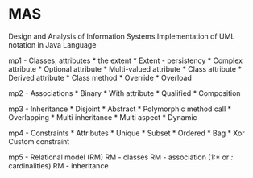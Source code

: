 # MAS
Design and Analysis of Information Systems
Implementation of UML notation in Java Language

mp1 - Classes, attributes
      * the extent
      * Extent - persistency
      * Complex attribute
      * Optional attribute
      * Multi-valued attribute
      * Class attribute
      * Derived attribute
      * Class method
      * Override
      * Overload
      
mp2 - Associations
      * Binary
      * With attribute
      * Qualified
      * Composition
     
mp3 - Inheritance
      * Disjoint
      * Abstract
      * Polymorphic method call
      * Overlapping
      * Multi inheritance
      * Multi aspect
      * Dynamic
      
mp4 - Constraints
      * Attributes
      * Unique
      * Subset
      * Ordered
      * Bag
      * Xor
      Custom constraint
      
mp5 - Relational model (RM) 
      RM - classes
      RM - association (1:* or *:* cardinalities)
      RM - inheritance
      
